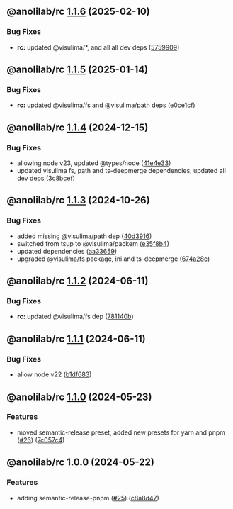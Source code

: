 ## @anolilab/rc [1.1.6](https://github.com/anolilab/semantic-release/compare/@anolilab/rc@1.1.5...@anolilab/rc@1.1.6) (2025-02-10)

### Bug Fixes

* **rc:** updated @visulima/*, and all all dev deps ([5759909](https://github.com/anolilab/semantic-release/commit/57599095f79d229408e961a903f2ce2b0ef11bfb))

## @anolilab/rc [1.1.5](https://github.com/anolilab/semantic-release/compare/@anolilab/rc@1.1.4...@anolilab/rc@1.1.5) (2025-01-14)

### Bug Fixes

* **rc:** updated @visulima/fs and @visulima/path deps ([e0ce1cf](https://github.com/anolilab/semantic-release/commit/e0ce1cfddaf4a38bc87cd6a97cf6b9dba513e1a4))

## @anolilab/rc [1.1.4](https://github.com/anolilab/semantic-release/compare/@anolilab/rc@1.1.3...@anolilab/rc@1.1.4) (2024-12-15)

### Bug Fixes

* allowing node v23, updated @types/node ([41e4e33](https://github.com/anolilab/semantic-release/commit/41e4e3301f1f7c9e72603f39ec70eaad2c820445))
* updated visulima fs, path and ts-deepmerge dependencies, updated all dev deps ([3c8bcef](https://github.com/anolilab/semantic-release/commit/3c8bcef8d1a0d5b8db27ccaf71aa60e4da71b082))

## @anolilab/rc [1.1.3](https://github.com/anolilab/semantic-release/compare/@anolilab/rc@1.1.2...@anolilab/rc@1.1.3) (2024-10-26)

### Bug Fixes

* added missing @visulima/path dep ([40d3916](https://github.com/anolilab/semantic-release/commit/40d39163b9531b550bcb0d9d1fb705edcf698b9c))
* switched from tsup to @visulima/packem ([e35f8b4](https://github.com/anolilab/semantic-release/commit/e35f8b4713e2e020b1d99d4eb7ff0566b5d9af8f))
* updated dependencies ([aa33659](https://github.com/anolilab/semantic-release/commit/aa3365986ef9a42a80b62ed7d5e6b864f6838211))
* upgraded @visulima/fs package, ini and ts-deepmerge ([674a28c](https://github.com/anolilab/semantic-release/commit/674a28ce5979a81bd5ea16d313a3464d0ce6114f))

## @anolilab/rc [1.1.2](https://github.com/anolilab/semantic-release/compare/@anolilab/rc@1.1.1...@anolilab/rc@1.1.2) (2024-06-11)


### Bug Fixes

* **rc:** updated @visulima/fs dep ([781140b](https://github.com/anolilab/semantic-release/commit/781140b49a38194820ba69d0aa35a089f63e31d1))

## @anolilab/rc [1.1.1](https://github.com/anolilab/semantic-release/compare/@anolilab/rc@1.1.0...@anolilab/rc@1.1.1) (2024-06-11)


### Bug Fixes

* allow node v22 ([b1df683](https://github.com/anolilab/semantic-release/commit/b1df683ebf9ff1fd687fe084e240ac0b50d37a19))

## @anolilab/rc [1.1.0](https://github.com/anolilab/semantic-release/compare/@anolilab/rc@1.0.0...@anolilab/rc@1.1.0) (2024-05-23)


### Features

* moved semantic-release preset, added new presets for yarn and pnpm ([#26](https://github.com/anolilab/semantic-release/issues/26)) ([7c057c4](https://github.com/anolilab/semantic-release/commit/7c057c45977c00a06c057a360a13a7f1993d808d))

## @anolilab/rc 1.0.0 (2024-05-22)


### Features

* adding semantic-release-pnpm ([#25](https://github.com/anolilab/semantic-release/issues/25)) ([c8a8d47](https://github.com/anolilab/semantic-release/commit/c8a8d4738ee4909dbdab4f6ea39ef0600af1a5d4))
